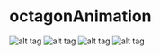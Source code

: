 # octagonAnimation

![alt tag](https://github.com/deelzeek/octagonAnimation/tree/master/images/initial.png)
![alt tag](https://github.com/deelzeek/octagonAnimation/tree/master/images/loaded.png)
![alt tag](https://github.com/deelzeek/octagonAnimation/tree/master/images/animation.png)
![alt tag](https://github.com/deelzeek/octagonAnimation/tree/master/images/animation_full.png)

